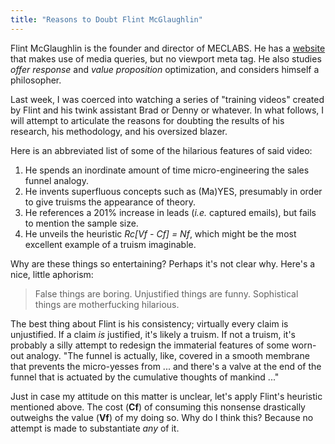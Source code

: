```yaml
---
title: "Reasons to Doubt Flint McGlaughlin"
---
```


Flint McGlaughlin is the founder and director of MECLABS. He has a [website](http://www.flintmcglaughlin.com/) that makes use of media queries, but no viewport meta tag. He also studies *offer response* and *value proposition* optimization, and considers himself a philosopher.

Last week, I was coerced into watching a series of "training videos" created by Flint and his twink assistant Brad or Denny or whatever. In what follows, I will attempt to articulate the reasons for doubting the results of his research, his methodology, and his oversized blazer.

Here is an abbreviated list of some of the hilarious features of said video:

1. He spends an inordinate amount of time micro-engineering the sales funnel analogy.
2. He invents superfluous concepts such as (Ma)YES, presumably in order to give truisms the appearance of theory.
3. He references a 201% increase in leads (*i.e.* captured emails), but fails to mention the sample size.
4. He unveils the heuristic *Rc[Vf - Cf] = Nf*, which might be the most excellent example of a truism imaginable.

Why are these things so entertaining? Perhaps it's not clear why. Here's a nice, little aphorism:

> False things are boring. Unjustified things are funny. Sophistical things are motherfucking hilarious.

The best thing about Flint is his consistency; virtually every claim is unjustified. If a claim *is* justified, it's likely a truism. If not a truism, it's probably a silly attempt to redesign the immaterial features of some worn-out analogy. "The funnel is actually, like, covered in a smooth membrane that prevents the micro-yesses from ... and there's a valve at the end of the funnel that is actuated by the cumulative thoughts of mankind ..."

Just in case my attitude on this matter is unclear, let's apply Flint's heuristic mentioned above. The cost (**Cf**) of consuming this nonsense drastically outweighs the value (**Vf**) of my doing so. Why do I think this? Because no attempt is made to substantiate *any* of it.
